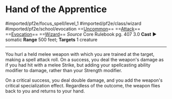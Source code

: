 # Hand of the Apprentice
#imported/pf2e/focus_spell/level_1 #imported/pf2e/class/wizard #imported/pf2e/school/evocation 
==[Uncommon](uncommon.md)== ==[Attack](attack.md)== ==[Evocation](evocation.md)== ==[Wizard](rules/traits/wizard.md)==
*Source* Core Rulebook pg. 407 3.0
**Cast** ► somatic
**Range** 500 feet; **Targets** 1 creature

---
You hurl a held melee weapon with which you are trained at the target, making a spell attack roll. On a success, you deal the weapon's damage as if you had hit with a melee Strike, but adding your spellcasting ability modifier to damage, rather than your Strength modifier.

On a critical success, you deal double damage, and you add the weapon's critical specialization effect. Regardless of the outcome, the weapon flies back to you and returns to your hand.